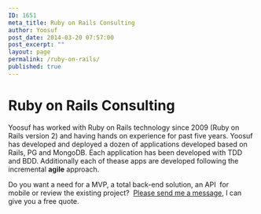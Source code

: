 ```yaml
---
ID: 1651
meta_title: Ruby on Rails Consulting
author: Yoosuf
post_date: 2014-03-20 07:57:00
post_excerpt: ""
layout: page
permalink: /ruby-on-rails/
published: true
---
```

#  Ruby on Rails Consulting

Yoosuf has worked with Ruby on Rails technology since 2009 (Ruby on Rails version 2) and having hands on experience for past five years. Yoosuf has developed and deployed a dozen of applications developed based on Rails, PG and MongoDB. Each application has been developed with TDD and BDD. Additionally each of thease apps are developed following the incremental **agile** approach.

Do you want a need for a MVP, a total back-end solution, an API  for mobile or review the existing project?  [Please send me a message](/contact/?utm_source=yoosuf.me&utm_medium=ror&utm_campaign=consultancy), I can give you a free quote.

